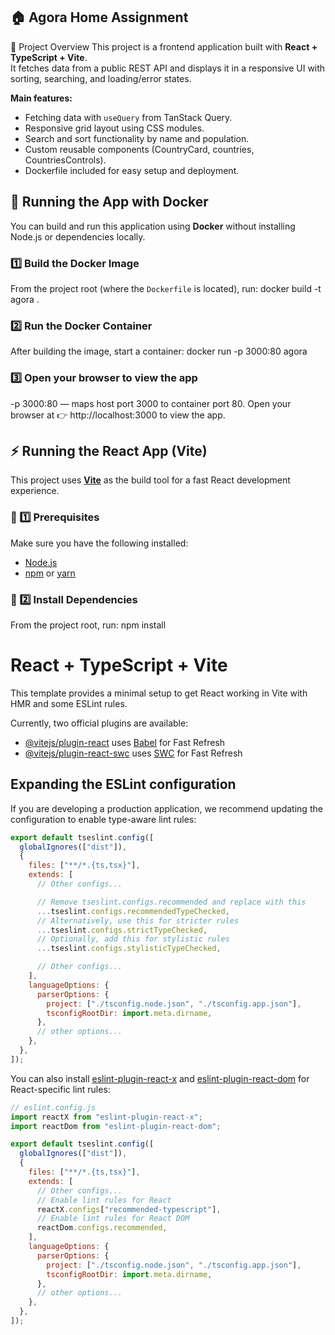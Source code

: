 ## 🏠 Agora Home Assignment

📖 Project Overview
This project is a frontend application built with **React + TypeScript + Vite**.  
It fetches data from a public REST API and displays it in a responsive UI with sorting, searching, and loading/error states.

**Main features:**

- Fetching data with `useQuery` from TanStack Query.
- Responsive grid layout using CSS modules.
- Search and sort functionality by name and population.
- Custom reusable components (CountryCard, countries, CountriesControls).
- Dockerfile included for easy setup and deployment.

## 🐳 Running the App with Docker

You can build and run this application using **Docker** without installing Node.js or dependencies locally.

### 1️⃣ Build the Docker Image

From the project root (where the `Dockerfile` is located), run:
docker build -t agora .

### 2️⃣ Run the Docker Container

After building the image, start a container:
docker run -p 3000:80 agora

### 3️⃣ Open your browser to view the app

-p 3000:80 — maps host port 3000 to container port 80.
Open your browser at 👉 http://localhost:3000 to view the app.

## ⚡ Running the React App (Vite)

This project uses **[Vite](https://vitejs.dev/)** as the build tool for a fast React development experience.

### 🧩 1️⃣ Prerequisites

Make sure you have the following installed:

- [Node.js](https://nodejs.org/)
- [npm](https://www.npmjs.com/) or [yarn](https://yarnpkg.com/)

### 🚀 2️⃣ Install Dependencies

From the project root, run:
npm install

# React + TypeScript + Vite

This template provides a minimal setup to get React working in Vite with HMR and some ESLint rules.

Currently, two official plugins are available:

- [@vitejs/plugin-react](https://github.com/vitejs/vite-plugin-react/blob/main/packages/plugin-react) uses [Babel](https://babeljs.io/) for Fast Refresh
- [@vitejs/plugin-react-swc](https://github.com/vitejs/vite-plugin-react/blob/main/packages/plugin-react-swc) uses [SWC](https://swc.rs/) for Fast Refresh

## Expanding the ESLint configuration

If you are developing a production application, we recommend updating the configuration to enable type-aware lint rules:

```js
export default tseslint.config([
  globalIgnores(["dist"]),
  {
    files: ["**/*.{ts,tsx}"],
    extends: [
      // Other configs...

      // Remove tseslint.configs.recommended and replace with this
      ...tseslint.configs.recommendedTypeChecked,
      // Alternatively, use this for stricter rules
      ...tseslint.configs.strictTypeChecked,
      // Optionally, add this for stylistic rules
      ...tseslint.configs.stylisticTypeChecked,

      // Other configs...
    ],
    languageOptions: {
      parserOptions: {
        project: ["./tsconfig.node.json", "./tsconfig.app.json"],
        tsconfigRootDir: import.meta.dirname,
      },
      // other options...
    },
  },
]);
```

You can also install [eslint-plugin-react-x](https://github.com/Rel1cx/eslint-react/tree/main/packages/plugins/eslint-plugin-react-x) and [eslint-plugin-react-dom](https://github.com/Rel1cx/eslint-react/tree/main/packages/plugins/eslint-plugin-react-dom) for React-specific lint rules:

```js
// eslint.config.js
import reactX from "eslint-plugin-react-x";
import reactDom from "eslint-plugin-react-dom";

export default tseslint.config([
  globalIgnores(["dist"]),
  {
    files: ["**/*.{ts,tsx}"],
    extends: [
      // Other configs...
      // Enable lint rules for React
      reactX.configs["recommended-typescript"],
      // Enable lint rules for React DOM
      reactDom.configs.recommended,
    ],
    languageOptions: {
      parserOptions: {
        project: ["./tsconfig.node.json", "./tsconfig.app.json"],
        tsconfigRootDir: import.meta.dirname,
      },
      // other options...
    },
  },
]);
```
